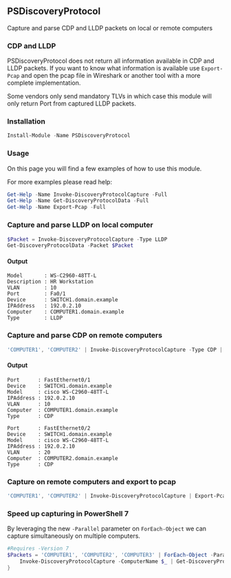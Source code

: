 ## PSDiscoveryProtocol

Capture and parse CDP and LLDP packets on local or remote computers

### CDP and LLDP
PSDiscoveryProtocol does not return all information available in CDP and LLDP packets. If you want to know what information is available use `Export-Pcap` and open the pcap file in Wireshark or another tool with a more complete implementation.

Some vendors only send mandatory TLVs in which case this module will only return Port from captured LLDP packets.

### Installation

```PowerShell
Install-Module -Name PSDiscoveryProtocol
```

### Usage
On this page you will find a few examples of how to use this module.

For more examples please read help:
```PowerShell
Get-Help -Name Invoke-DiscoveryProtocolCapture -Full
Get-Help -Name Get-DiscoveryProtocolData -Full
Get-Help -Name Export-Pcap -Full
```

### Capture and parse LLDP on local computer

```PowerShell
$Packet = Invoke-DiscoveryProtocolCapture -Type LLDP
Get-DiscoveryProtocolData -Packet $Packet
```

#### Output
```
Model       : WS-C2960-48TT-L
Description : HR Workstation
VLAN        : 10
Port        : Fa0/1
Device      : SWITCH1.domain.example
IPAddress   : 192.0.2.10
Computer    : COMPUTER1.domain.example
Type        : LLDP
```

### Capture and parse CDP on remote computers

```PowerShell
'COMPUTER1', 'COMPUTER2' | Invoke-DiscoveryProtocolCapture -Type CDP | Get-DiscoveryProtocolData
```

#### Output
```
Port      : FastEthernet0/1
Device    : SWITCH1.domain.example
Model     : cisco WS-C2960-48TT-L
IPAddress : 192.0.2.10
VLAN      : 10
Computer  : COMPUTER1.domain.example
Type      : CDP

Port      : FastEthernet0/2
Device    : SWITCH1.domain.example
Model     : cisco WS-C2960-48TT-L
IPAddress : 192.0.2.10
VLAN      : 20
Computer  : COMPUTER2.domain.example
Type      : CDP
```

### Capture on remote computers and export to pcap

```PowerShell
'COMPUTER1', 'COMPUTER2' | Invoke-DiscoveryProtocolCapture | Export-Pcap -Path packets.pcap
```

### Speed up capturing in PowerShell 7

By leveraging the new `-Parallel` parameter on `ForEach-Object` we can capture simultaneously on multiple computers.

```PowerShell
#Requires -Version 7
$Packets = 'COMPUTER1', 'COMPUTER2', 'COMPUTER3' | ForEach-Object -Parallel {
    Invoke-DiscoveryProtocolCapture -ComputerName $_ | Get-DiscoveryProtocolData
}
```
